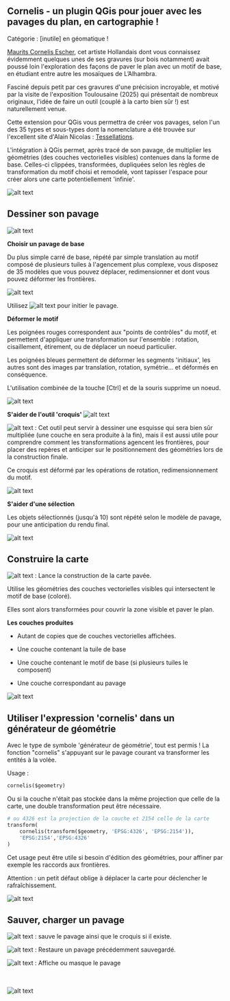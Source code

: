
## Cornelis - un plugin QGis pour jouer avec les pavages du plan, en cartographie !

Catégorie : [inutile] en géomatique !

[Maurits Cornelis Escher](https://en.wikipedia.org/wiki/M._C._Escher), cet artiste Hollandais dont vous connaissez évidemment quelques unes de ses gravures (sur bois notamment) avait poussé loin l'exploration des façons de paver le plan avec un motif de base, en étudiant entre autre les mosaïques de L’Alhambra.

Fasciné depuis petit par ces gravures d'une précision incroyable, et motivé par la visite de l'exposition Toulousaine (2025) qui présentait de nombreux originaux, l'idée de faire un outil (couplé à la carto bien sûr !) est naturellement venue.

Cette extension pour QGis vous permettra de créer vos pavages, selon l'un des 35 types et sous-types dont la nomenclature
a été trouvée sur l'excellent site d'Alain Nicolas : [Tessellations](https://fr.tessellations-nicolas.com/methode.php).

L'intégration à QGis permet, après tracé de son pavage, de multiplier les géométries (des couches vectorielles visibles) contenues dans la forme de base. Celles-ci clippées, transformées, dupliquées selon les règles de transformation du motif choisi et remodelé, vont tapisser l'espace pour créer alors une carte potentiellement 'infinie'.

![alt text](Cornelis/resources/sample1.png)

## Dessiner son pavage

![alt text](Cornelis/resources/demo1.gif)

**Choisir un pavage de base**

Du plus simple carré de base, répété par simple translation au motif composé de plusieurs tuiles à l'agencement plus complexe, vous disposez de 35 modèles que vous pouvez déplacer, redimensionner et dont vous pouvez déformer les frontières.

![alt text](Cornelis/resources/menu.png)

Utilisez ![alt text](Cornelis/resources/vectorDeformInit.svg)  pour initier le pavage.

**Déformer le motif**

Les poignées rouges correspondent aux "points de contrôles" du motif, et permettent d'appliquer une transformation sur l'ensemble : rotation, cisaillement, étirement, ou de déplacer un noeud particulier.

Les poignées bleues permettent de déformer les segments 'initiaux', les autres sont des images par translation, rotation, symétrie... et déformés en conséquence.

L'utilisation combinée de la touche [Ctrl] et de la souris supprime un noeud.

![alt text](Cornelis/resources/demo2.gif)

**S'aider de l'outil 'croquis'** ![alt text](Cornelis/resources/brush.svg)

![alt text](Cornelis/resources/brush.svg) : Cet outil peut servir à dessiner une esquisse qui sera bien sûr multipliée (une couche en sera produite à la fin), mais il est aussi utile pour comprendre comment les transformations agencent les frontières, pour placer des repères et anticiper sur le positionnement des géométries lors de la construction finale.

Ce croquis est déformé par les opérations de rotation, redimensionnement du motif.

![alt text](Cornelis/resources/demo3.gif)

**S'aider d'une sélection**

Les objets sélectionnés (jusqu'à 10) sont répété selon le modèle de pavage, pour une anticipation du rendu final.

![alt text](Cornelis/resources/demo6.gif)

## Construire la carte

![alt text](Cornelis/resources/vectorDeformCalc.svg) : Lance la construction de la carte pavée.

Utilise les géométries des couches vectorielles visibles qui intersectent le motif de base (coloré).

Elles sont alors transformées pour couvrir la zone visible et paver le plan.

**Les couches produites**

- Autant de copies que de couches vectorielles affichées.

- Une couche contenant la tuile de base

- Une couche contenant le motif de base (si plusieurs tuiles le composent)

- Une couche correspondant au pavage

![alt text](Cornelis/resources/demo4.gif)

## Utiliser l'expression 'cornelis' dans un générateur de géométrie

Avec le type de symbole 'générateur de géométrie', tout est permis ! La fonction "cornelis" s'appuyant sur le pavage courant va transformer les entités à la volée.

Usage :
```python
cornelis($geometry)
```

Ou si la couche n'était pas stockée dans la même projection que celle de la carte, une double transformation peut être nécessaire.

```python
# ou 4326 est la projection de la couche et 2154 celle de la carte
transform(
	cornelis(transform($geometry, 'EPSG:4326', 'EPSG:2154')),
	'EPSG:2154','EPSG:4326'
)
```

Cet usage peut être utile si besoin d'édition des géométries, pour affiner par exemple les raccords aux frontières.

Attention : un petit défaut oblige à déplacer la carte pour déclencher le rafraîchissement.

![alt text](Cornelis/resources/demo5.gif)

## Sauver, charger un pavage

![alt text](Cornelis/resources/vectorDeformSave.svg) : sauve le pavage ainsi que  le croquis si il existe.

![alt text](Cornelis/resources/vectorDeformLoad.svg) : Restaure un pavage précédemment sauvegardé.

![alt text](Cornelis/resources/vectorDeformSource.svg) : Affiche ou masque le pavage


\
\
![alt text](Cornelis/resources/cornelis_tlse.gif)
